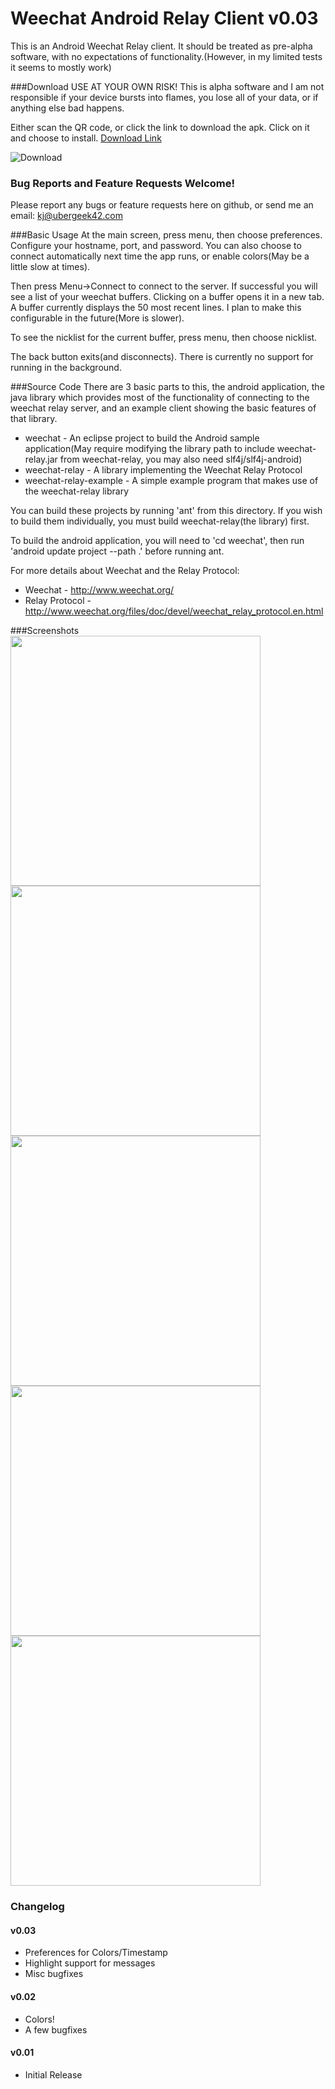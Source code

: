 Weechat Android Relay Client v0.03
==================================
This is an Android Weechat Relay client.
It should be treated as pre-alpha software, with no expectations of functionality.(However, in my limited tests it seems to mostly work)

###Download
USE AT YOUR OWN RISK! This is alpha software and I am not responsible if your device bursts into flames, you lose all of your data, or if anything else bad happens.

Either scan the QR code, or click the link to download the apk.  Click on it and choose to install. [Download Link](https://github.com/downloads/ubergeek42/weechat-android/weechat-0.03.apk)

![Download](https://chart.googleapis.com/chart?cht=qr&chs=200x200&chl=https://github.com/downloads/ubergeek42/weechat-android/weechat-0.03.apk)

### Bug Reports and Feature Requests Welcome!
Please report any bugs or feature requests here on github, or send me an email: kj@ubergeek42.com

###Basic Usage
At the main screen, press menu, then choose preferences.
Configure your hostname, port, and password.  You can also choose to connect automatically next time the app runs, or enable colors(May be a little slow at times).

Then press Menu->Connect to connect to the server. If successful you will see a list of your weechat buffers.  Clicking on a buffer opens it in a new tab.  A buffer currently displays the 50 most recent lines.  I plan to make this configurable in the future(More is slower).

To see the nicklist for the current buffer, press menu, then choose nicklist.

The back button exits(and disconnects).  There is currently no support for running in the background.


###Source Code
There are 3 basic parts to this, the android application, the java library which provides most of
the functionality of connecting to the weechat relay server, and an example client showing the basic
features of that library.

* weechat - An eclipse project to build the Android sample application(May require modifying the library path to include weechat-relay.jar from weechat-relay, you may also need slf4j/slf4j-android)
* weechat-relay - A library implementing the Weechat Relay Protocol
* weechat-relay-example - A simple example program that makes use of the weechat-relay library

You can build these projects by running 'ant' from this directory. If you wish to build them individually, you must build weechat-relay(the library) first.

To build the android application, you will need to 'cd weechat', then run 'android update project --path .' before running ant.

For more details about Weechat and the Relay Protocol:
* Weechat - http://www.weechat.org/
* Relay Protocol - http://www.weechat.org/files/doc/devel/weechat_relay_protocol.en.html

###Screenshots
<a href="https://github.com/ubergeek42/weechat-android/raw/master/releases/chat-channel.png"><img src="https://github.com/ubergeek42/weechat-android/raw/master/releases/chat-channel.png" width="400px"></a>
<a href="https://github.com/ubergeek42/weechat-android/raw/master/releases/weechat.png"><img src="https://github.com/ubergeek42/weechat-android/raw/master/releases/weechat.png" height="400px"></a>
<a href="https://github.com/ubergeek42/weechat-android/raw/master/releases/preferences.png"><img src="https://github.com/ubergeek42/weechat-android/raw/master/releases/preferences.png" height="400px"></a>
<a href="https://github.com/ubergeek42/weechat-android/raw/master/releases/buffers-tab.png"><img src="https://github.com/ubergeek42/weechat-android/raw/master/releases/buffers-tab.png" height="400px"></a>
<a href="https://github.com/ubergeek42/weechat-android/raw/master/releases/buffer-colors.png"><img src="https://github.com/ubergeek42/weechat-android/raw/master/releases/buffer-colors.png" height="400px"></a>

### Changelog
#### v0.03
* Preferences for Colors/Timestamp
* Highlight support for messages
* Misc bugfixes

#### v0.02
* Colors!
* A few bugfixes

#### v0.01
* Initial Release
